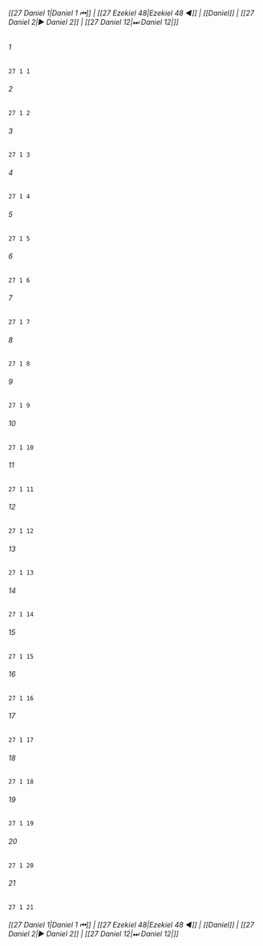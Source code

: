 
###### [[27 Daniel 1|Daniel 1 ⏮]] | [[27 Ezekiel 48|Ezekiel 48 ◀]] | [[Daniel]] | [[27 Daniel 2|▶ Daniel 2]] | [[27 Daniel 12|⏭ Daniel 12|]]

###### 1
``` verse
27 1 1 
```
###### 2
``` verse
27 1 2 
```
###### 3
``` verse
27 1 3 
```
###### 4
``` verse
27 1 4 
```
###### 5
``` verse
27 1 5 
```
###### 6
``` verse
27 1 6 
```
###### 7
``` verse
27 1 7 
```
###### 8
``` verse
27 1 8 
```
###### 9
``` verse
27 1 9 
```
###### 10
``` verse
27 1 10 
```
###### 11
``` verse
27 1 11 
```
###### 12
``` verse
27 1 12 
```
###### 13
``` verse
27 1 13 
```
###### 14
``` verse
27 1 14 
```
###### 15
``` verse
27 1 15 
```
###### 16
``` verse
27 1 16 
```
###### 17
``` verse
27 1 17 
```
###### 18
``` verse
27 1 18 
```
###### 19
``` verse
27 1 19 
```
###### 20
``` verse
27 1 20 
```
###### 21
``` verse
27 1 21 
```

###### [[27 Daniel 1|Daniel 1 ⏮]] | [[27 Ezekiel 48|Ezekiel 48 ◀]] | [[Daniel]] | [[27 Daniel 2|▶ Daniel 2]] | [[27 Daniel 12|⏭ Daniel 12|]]

